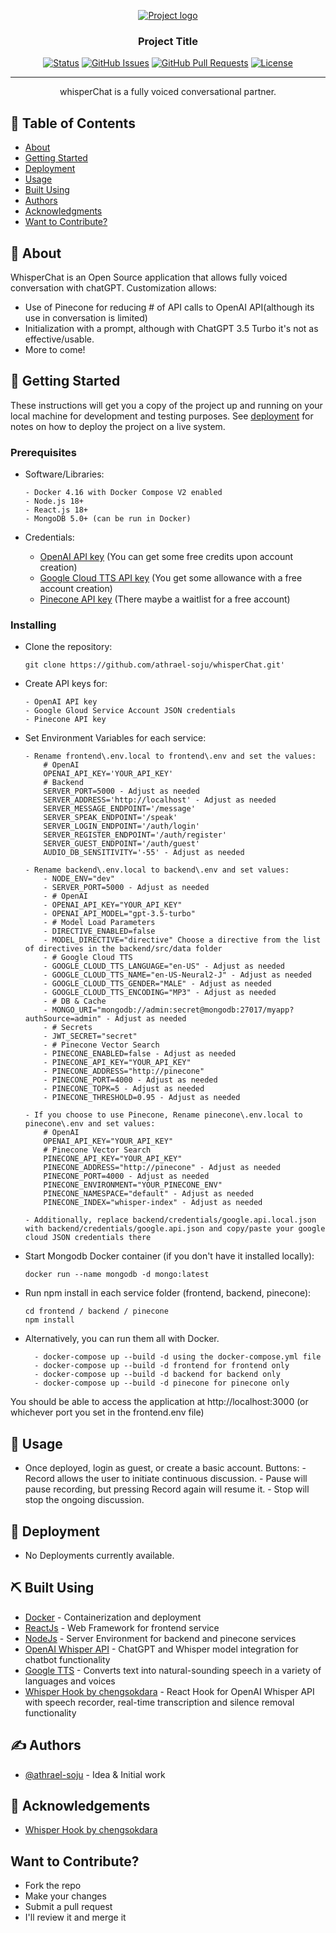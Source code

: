<p align="center">
  <a href="" rel="noopener">
 <img src="https://github.com/athrael-soju/whisperChat/blob/main/Landing-s.png" alt="Project logo"></a>
</p>

<h3 align="center">Project Title</h3>

<div align="center">

[![Status](https://img.shields.io/badge/status-active-success.svg)]()
[![GitHub Issues](https://img.shields.io/github/issues/athrael-soju/whisperChat)](https://github.com/athrael-soju/whisperChat/issues)
[![GitHub Pull Requests](https://img.shields.io/github/issues-pr/athrael-soju/whisperChat)](https://img.shields.io/github/issues-pr/athrael-soju/whisperChat)
[![License](https://img.shields.io/badge/license-MIT-blue.svg)](/LICENSE)

</div>

---

<p align="center"> whisperChat is a fully voiced conversational partner.
    <br> 
</p>

## 📝 Table of Contents

- [About](#about)
- [Getting Started](#getting_started)
- [Deployment](#deployment)
- [Usage](#usage)
- [Built Using](#built_using)
- [Authors](#authors)
- [Acknowledgments](#acknowledgement)
- [Want to Contribute?](#contribute)

## 🧐 About <a name = "about"></a>

WhisperChat is an Open Source application that allows fully voiced conversation with chatGPT. Customization allows: 
- Use of Pinecone for reducing # of API calls to OpenAI API(although its use in conversation is limited) 
- Initialization with a prompt, although with ChatGPT 3.5 Turbo it's not as effective/usable. 
- More to come!

## 🏁 Getting Started <a name = "getting_started"></a>

These instructions will get you a copy of the project up and running on your local machine for development and testing purposes. See [deployment](#deployment) for notes on how to deploy the project on a live system.

### Prerequisites

- Software/Libraries:

  ```
  - Docker 4.16 with Docker Compose V2 enabled
  - Node.js 18+
  - React.js 18+
  - MongoDB 5.0+ (can be run in Docker)
  ```

- Credentials:
  - [OpenAI API key](https://platform.openai.com/account/api-keys) (You can get some free credits upon account creation)
  - [Google Cloud TTS API key](https://cloud.google.com/text-to-speech) (You get some allowance with a free account creation)
  - [Pinecone API key](https://www.pinecone.io/) (There maybe a waitlist for a free account)

### Installing

- Clone the repository:
  ```
  git clone https://github.com/athrael-soju/whisperChat.git'
  ```
- Create API keys for:

  ```
  - OpenAI API key
  - Google Gloud Service Account JSON credentials
  - Pinecone API key
  ```

- Set Environment Variables for each service:

  ```
  - Rename frontend\.env.local to frontend\.env and set the values:
      # OpenAI
      OPENAI_API_KEY='YOUR_API_KEY'
      # Backend
      SERVER_PORT=5000 - Adjust as needed
      SERVER_ADDRESS='http://localhost' - Adjust as needed
      SERVER_MESSAGE_ENDPOINT='/message'
      SERVER_SPEAK_ENDPOINT='/speak'
      SERVER_LOGIN_ENDPOINT='/auth/login'
      SERVER_REGISTER_ENDPOINT='/auth/register'
      SERVER_GUEST_ENDPOINT='/auth/guest'
      AUDIO_DB_SENSITIVITY='-55' - Adjust as needed
  ```

  ```
  - Rename backend\.env.local to backend\.env and set values:
      - NODE_ENV="dev"
      - SERVER_PORT=5000 - Adjust as needed
      - # OpenAI
      - OPENAI_API_KEY="YOUR_API_KEY"
      - OPENAI_API_MODEL="gpt-3.5-turbo"
      - # Model Load Parameters
      - DIRECTIVE_ENABLED=false
      - MODEL_DIRECTIVE="directive" Choose a directive from the list of directives in the backend/src/data folder
      - # Google Cloud TTS
      - GOOGLE_CLOUD_TTS_LANGUAGE="en-US" - Adjust as needed
      - GOOGLE_CLOUD_TTS_NAME="en-US-Neural2-J" - Adjust as needed
      - GOOGLE_CLOUD_TTS_GENDER="MALE" - Adjust as needed
      - GOOGLE_CLOUD_TTS_ENCODING="MP3" - Adjust as needed
      - # DB & Cache
      - MONGO_URI="mongodb://admin:secret@mongodb:27017/myapp?authSource=admin" - Adjust as needed
      - # Secrets
      - JWT_SECRET="secret"
      - # Pinecone Vector Search
      - PINECONE_ENABLED=false - Adjust as needed
      - PINECONE_API_KEY="YOUR_API_KEY"
      - PINECONE_ADDRESS="http://pinecone"
      - PINECONE_PORT=4000 - Adjust as needed
      - PINECONE_TOPK=5 - Adjust as needed
      - PINECONE_THRESHOLD=0.95 - Adjust as needed
  ```

  ```
  - If you choose to use Pinecone, Rename pinecone\.env.local to pinecone\.env and set values:
      # OpenAI
      OPENAI_API_KEY="YOUR_API_KEY"
      # Pinecone Vector Search
      PINECONE_API_KEY="YOUR_API_KEY"
      PINECONE_ADDRESS="http://pinecone" - Adjust as needed
      PINECONE_PORT=4000 - Adjust as needed
      PINECONE_ENVIRONMENT="YOUR_PINECONE_ENV"
      PINECONE_NAMESPACE="default" - Adjust as needed
      PINECONE_INDEX="whisper-index" - Adjust as needed
  ```

  ```
  - Additionally, replace backend/credentials/google.api.local.json with backend/credentials/google.api.json and copy/paste your google cloud JSON credentials there
  ```

- Start Mongodb Docker container (if you don't have it installed locally):

  ```
  docker run --name mongodb -d mongo:latest
  ```

- Run npm install in each service folder (frontend, backend, pinecone):

  ```
  cd frontend / backend / pinecone
  npm install
  ```

- Alternatively, you can run them all with Docker.
  ```
    - docker-compose up --build -d using the docker-compose.yml file
    - docker-compose up --build -d frontend for frontend only
    - docker-compose up --build -d backend for backend only
    - docker-compose up --build -d pinecone for pinecone only
  ```

You should be able to access the application at http://localhost:3000 (or whichever port you set in the frontend\.env file)

## 🎈 Usage <a name="usage"></a>

- Once deployed, login as guest, or create a basic account.
  Buttons: - Record allows the user to initiate continuous discussion. - Pause will pause recording, but pressing Record again will resume it. - Stop will stop the ongoing discussion.

## 🚀 Deployment <a name = "deployment"></a>

- No Deployments currently available.

## ⛏️ Built Using <a name = "built_using"></a>

- [Docker](https://www.docker.com/) - Containerization and deployment
- [ReactJs](https://react.dev/) - Web Framework for frontend service
- [NodeJs](https://nodejs.org/en/) - Server Environment for backend and pinecone services
- [OpenAI Whisper API](https://openai.com/blog/introducing-chatgpt-and-whisper-apis) - ChatGPT and Whisper model integration for chatbot functionality
- [Google TTS](https://cloud.google.com/text-to-speech/) - Converts text into natural-sounding speech in a variety of languages and voices
- [Whisper Hook by chengsokdara](https://github.com/chengsokdara/use-whisper) - React Hook for OpenAI Whisper API with speech recorder, real-time transcription and silence removal functionality

## ✍️ Authors <a name = "authors"></a>

- [@athrael-soju](https://github.com/athrael-soju) - Idea & Initial work

## 🎉 Acknowledgements <a name = "acknowledgement"></a>

- [Whisper Hook by chengsokdara](https://github.com/chengsokdara/use-whisper)

## Want to Contribute? <a name = "#contribute"></a>

- Fork the repo
- Make your changes
- Submit a pull request
- I'll review it and merge it
